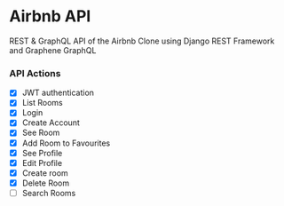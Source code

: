 # Airbnb API

REST & GraphQL API of the Airbnb Clone using Django REST Framework and Graphene GraphQL

### API Actions

- [x] JWT authentication
- [x] List Rooms
- [x] Login
- [x] Create Account
- [x] See Room
- [x] Add Room to Favourites
- [X] See Profile
- [X] Edit Profile
- [x] Create room
- [x] Delete Room
- [ ] Search Rooms
